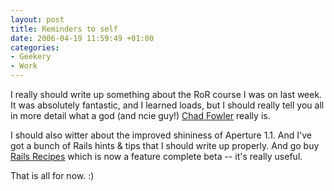 ```yaml
---
layout: post
title: Reminders to self
date: 2006-04-19 11:59:49 +01:00
categories:
- Geekery
- Work
---
```

I really should write up something about the RoR course I was on last week.  It was absolutely fantastic, and I learned loads, but I should really tell you all in more detail what a god (and ncie guy!) [Chad Fowler](http://www.chadfowler.com/) really is.

I should also witter about the improved shininess of Aperture 1.1.  And I've got a bunch of Rails hints & tips that I should write up properly.  And go buy [Rails Recipes](http://www.pragmaticprogrammer.com/titles/fr_rr/) which is now a feature complete beta -- it's really useful.

That is all for now. :)
